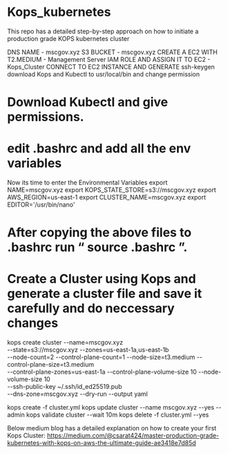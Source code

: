 # Kops_kubernetes
This repo has a detailed step-by-step approach on how to initiate a production grade KOPS kubernetes cluster

DNS NAME - mscgov.xyz
S3 BUCKET - mscgov.xyz
CREATE A EC2 WITH T2.MEDIUM - Management Server
IAM ROLE AND ASSIGN IT TO EC2  -  Kops_Cluster
CONNECT TO  EC2 INSTANCE AND GENERATE ssh-keygen  
download Kops and Kubectl to usr/local/bin and change permission 

# Download Kubectl and give permissions.
# edit .bashrc and add all the env variables 

Now its time to enter the Environmental Variables
export NAME=mscgov.xyz
export KOPS_STATE_STORE=s3://mscgov.xyz
export AWS_REGION=us-east-1
export CLUSTER_NAME=mscgov.xyz
export EDITOR='/usr/bin/nano'

# After copying the above files to .bashrc run “ source .bashrc ”.

# Create a Cluster using Kops and generate a cluster file and save it carefully and do neccessary changes

kops create cluster --name=mscgov.xyz \
--state=s3://mscgov.xyz --zones=us-east-1a,us-east-1b \
--node-count=2 --control-plane-count=1 --node-size=t3.medium --control-plane-size=t3.medium \
--control-plane-zones=us-east-1a --control-plane-volume-size 10 --node-volume-size 10 \
--ssh-public-key ~/.ssh/id_ed25519.pub \
--dns-zone=mscgov.xyz --dry-run --output yaml


kops create -f cluster.yml
kops update cluster --name mscgov.xyz --yes --admin
kops validate cluster --wait 10m
kops delete -f cluster.yml  --yes

Below medium blog has a detailed explanation on how to create your first Kops Cluster:
https://medium.com/@csarat424/master-production-grade-kubernetes-with-kops-on-aws-the-ultimate-guide-ae3418e7d85d


